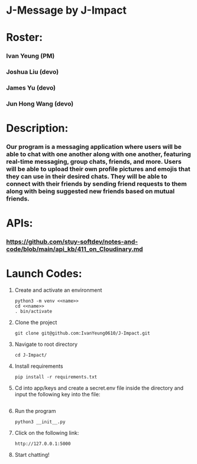 # J-Message by J-Impact

# Roster: 
### Ivan Yeung (PM)
### Joshua Liu (devo)
### James Yu (devo)
### Jun Hong Wang (devo)

# Description: 
### Our program is a messaging application where users will be able to chat with one another along with one another, featuring real-time messaging, group chats, friends, and more. Users will be able to upload their own profile pictures and emojis that they can use in their desired chats. They will be able to connect with their friends by sending friend requests to them along with being suggested new friends based on mutual friends.

# APIs:
### https://github.com/stuy-softdev/notes-and-code/blob/main/api_kb/411_on_Cloudinary.md 

# Launch Codes:
1. Create and activate an environment

    ```
    python3 -m venv <<name>>
    cd <<name>>
    . bin/activate
    ```
2. Clone the project 

    ```
    git clone git@github.com:IvanYeung0610/J-Impact.git
    ```

3. Navigate to root directory

    ``` 
    cd J-Impact/
    ```
4. Install requirements

    ```
    pip install -r requirements.txt
    ```
5. Cd into app/keys and create a secret.env file inside the directory and input the following key into the file:

    ``` 
    
    ``` 

6. Run the program

    ``` 
    python3 __init__.py
    ```

7. Click on the following link:
    
    ```
    http://127.0.0.1:5000
    ```

8. Start chatting!

